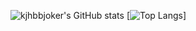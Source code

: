 
![kjhbbjoker's GitHub stats](https://github-readme-stats.vercel.app/api?username=kjhbbjoker&show_icons=true&theme=synthwave)
[![Top Langs](https://github-readme-stats.vercel.app/api/top-langs/?username=kjhbbjoker&layout=compact)]
<!--
**kjhbbjoker/kjhbbjoker** is a ✨ _special_ ✨ repository because its `README.md` (this file) appears on your GitHub profile.

Here are some ideas to get you started:

- 🔭 I’m currently working on ...
- 🌱 I’m currently learning ...
- 👯 I’m looking to collaborate on ...
- 🤔 I’m looking for help with ...
- 💬 Ask me about ...
- 📫 How to reach me: ...
- 😄 Pronouns: ...
- ⚡ Fun fact: ...
-->
